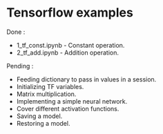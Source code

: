 # Tensorflow examples

Done :

* 1_tf_const.ipynb - Constant operation.
* 2_tf_add.ipynb - Addition operation.

Pending :

* Feeding dictionary to pass in values in a session. 
* Initializing TF variables.
* Matrix multiplication.
* Implementing a simple neural network.
* Cover different activation functions.
* Saving a model.
* Restoring a model.